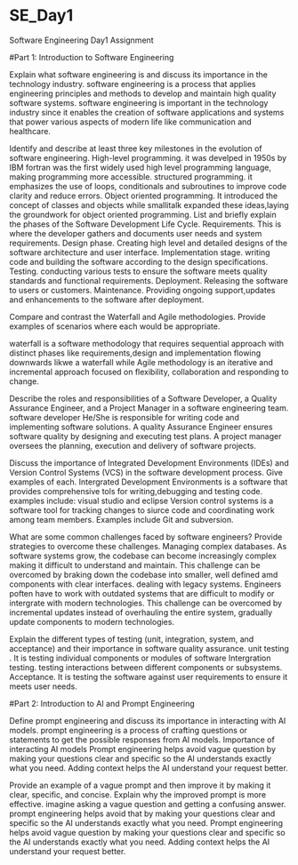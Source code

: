 # SE_Day1
Software Engineering Day1 Assignment

#Part 1: Introduction to Software Engineering

Explain what software engineering is and discuss its importance in the technology industry.
software engineering is  a process that applies engineering principles and methods to develop and maintain high quality software systems.
software engineering is important in the technology industry since it enables the creation of software applications and systems that power various aspects of modern life like communication and healthcare.

Identify and describe at least three key milestones in the evolution of software engineering.
High-level programming. it was develped in 1950s by IBM fortran was the first widely used high level programming language, making programming more accessible.
structured programming. it emphasizes the use of loops, conditionals and subroutines to improve code clarity and reduce errors.
Object oriented programming. It introduced the concept of classes and objects while smallitalk expanded these ideas,laying the groundwork for object oriented programming.
List and briefly explain the phases of the Software Development Life Cycle.
Requirements. This is where the developer gathers and documents user needs and system requirements.
Design phase. Creating high level and detailed designs of the software architecture and user interface.
Implementation stage. writing code and building the software according to the design specifications.
Testing. conducting various tests to ensure the software meets quality standards and functional requirements.
Deployment. Releasing the software to users or customers.
Maintenance. Providing ongoing support,updates and enhancements to the software after deployment.

Compare and contrast the Waterfall and Agile methodologies. Provide examples of scenarios where each would be appropriate.

waterfall is a software methodology that requires sequential approach with distinct phases like requirements,design and implementation flowing downwards likwe a waterfall while Agile methodology  is an iterative and incremental approach focused on flexibility, collaboration and responding to change.

Describe the roles and responsibilities of a Software Developer, a Quality Assurance Engineer, and a Project Manager in a software engineering team.
software developer
He/She is responsible for writing code and implementing software solutions.
A quality Assurance Engineer ensures software quality by designing and executing test plans.
A project manager oversees the planning, execution and delivery of software projects.

Discuss the importance of Integrated Development Environments (IDEs) and Version Control Systems (VCS) in the software development process. Give examples of each.
Intergrated Development Environments is a software  that provides comprehensive tols for writing,debugging and testing code. examples include: visual studio and eclipse
Version control systems is a software  tool for tracking changes to siurce code and coordinating work among team members. Examples include Git and subversion.


What are some common challenges faced by software engineers? Provide strategies to overcome these challenges.
Managing complex databases. As software systems grow, the codebase can become increasingly complex making it difficult to understand and maintain.
This challenge can be overcomed by braking down the codebase into smaller, well defined amd components with clear interfaces.
dealing with legacy systems. Engineers poften have to work with outdated systems that are difficult to modify or intergrate with modern technologies.
This challenge can be overcomed by incremental updates instead of overhauling the entire system, gradually update components to modern technologies.

Explain the different types of testing (unit, integration, system, and acceptance) and their importance in software quality assurance.
unit testing . It is testing individual components or modules of software
Intergration testing. testing interactions between different components or subsystems.
Acceptance. It is testing the software against user requirements to ensure it meets user needs.

#Part 2: Introduction to AI and Prompt Engineering


Define prompt engineering and discuss its importance in interacting with AI models.
prompt engineering is a process of crafting questions or statements to get the possible responses from AI models.
Importance of interacting AI models
Prompt engineering helps avoid vague question by making your questions clear and specific so the AI understands exactly what you need.
Adding context helps the AI understand your request better.


Provide an example of a vague prompt and then improve it by making it clear, specific, and concise. Explain why the improved prompt is more effective.
imagine asking a vague question and getting a confusing answer. prompt engineering helps avoid that by making your questions clear and specific so the AI understands exactly what you need.
Prompt engineering helps avoid vague question by making your questions clear and specific so the AI understands exactly what you need.
Adding context helps the AI understand your request better.

